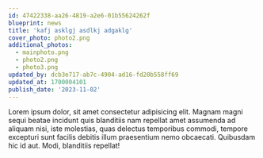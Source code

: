 ```yaml
---
id: 47422338-aa26-4819-a2e6-01b55624262f
blueprint: news
title: 'kafj asklgj asdlkj adgaklg'
cover_photo: photo2.png
additional_photos:
  - mainphoto.png
  - photo2.png
  - photo3.png
updated_by: dcb3e717-ab7c-4904-ad16-fd20b558ff69
updated_at: 1700004101
publish_date: '2023-11-02'
---
```

Lorem ipsum dolor, sit amet consectetur adipisicing elit. Magnam magni sequi beatae incidunt quis blanditiis nam repellat amet assumenda ad aliquam nisi, iste molestias, quas delectus temporibus commodi, tempore excepturi sunt facilis debitis illum praesentium nemo obcaecati. Quibusdam hic id aut. Modi, blanditiis repellat!